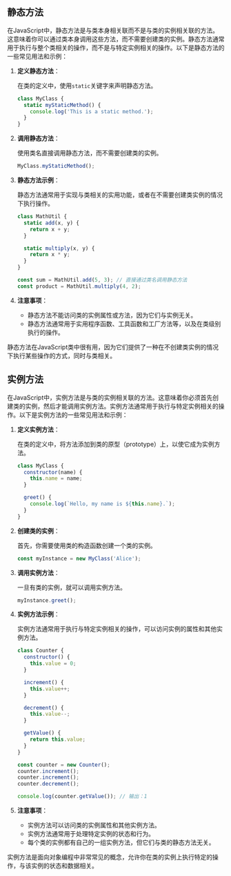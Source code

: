 ## 静态方法

在JavaScript中，静态方法是与类本身相关联而不是与类的实例相关联的方法。这意味着你可以通过类本身调用这些方法，而不需要创建类的实例。静态方法通常用于执行与整个类相关的操作，而不是与特定实例相关的操作。以下是静态方法的一些常见用法和示例：

1. **定义静态方法**：

   在类的定义中，使用`static`关键字来声明静态方法。

   ```javascript
   class MyClass {
     static myStaticMethod() {
       console.log('This is a static method.');
     }
   }
   ```

2. **调用静态方法**：

   使用类名直接调用静态方法，而不需要创建类的实例。

   ```javascript
   MyClass.myStaticMethod();
   ```

3. **静态方法示例**：

   静态方法通常用于实现与类相关的实用功能，或者在不需要创建类实例的情况下执行操作。

   ```javascript
   class MathUtil {
     static add(x, y) {
       return x + y;
     }

     static multiply(x, y) {
       return x * y;
     }
   }

   const sum = MathUtil.add(5, 3); // 直接通过类名调用静态方法
   const product = MathUtil.multiply(4, 2);
   ```

4. **注意事项**：

   - 静态方法不能访问类的实例属性或方法，因为它们与实例无关。
   - 静态方法通常用于实用程序函数、工具函数和工厂方法等，以及在类级别执行的操作。

静态方法在JavaScript类中很有用，因为它们提供了一种在不创建类实例的情况下执行某些操作的方式，同时与类相关。

## 实例方法

在JavaScript中，实例方法是与类的实例相关联的方法。这意味着你必须首先创建类的实例，然后才能调用实例方法。实例方法通常用于执行与特定实例相关的操作。以下是实例方法的一些常见用法和示例：

1. **定义实例方法**：

   在类的定义中，将方法添加到类的原型（prototype）上，以使它成为实例方法。

   ```javascript
   class MyClass {
     constructor(name) {
       this.name = name;
     }

     greet() {
       console.log(`Hello, my name is ${this.name}.`);
     }
   }
   ```

2. **创建类的实例**：

   首先，你需要使用类的构造函数创建一个类的实例。

   ```javascript
   const myInstance = new MyClass('Alice');
   ```

3. **调用实例方法**：

   一旦有类的实例，就可以调用实例方法。

   ```javascript
   myInstance.greet();
   ```

4. **实例方法示例**：

   实例方法通常用于执行与特定实例相关的操作，可以访问实例的属性和其他实例方法。

   ```javascript
   class Counter {
     constructor() {
       this.value = 0;
     }

     increment() {
       this.value++;
     }

     decrement() {
       this.value--;
     }

     getValue() {
       return this.value;
     }
   }

   const counter = new Counter();
   counter.increment();
   counter.increment();
   counter.decrement();

   console.log(counter.getValue()); // 输出：1
   ```

5. **注意事项**：

   - 实例方法可以访问类的实例属性和其他实例方法。
   - 实例方法通常用于处理特定实例的状态和行为。
   - 每个类的实例都有自己的一组实例方法，但它们与类的静态方法无关。

实例方法是面向对象编程中非常常见的概念，允许你在类的实例上执行特定的操作，与该实例的状态和数据相关。
